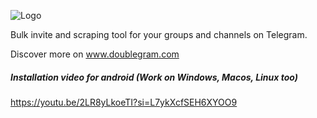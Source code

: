 ![Logo](https://www.doublegram.com/img/dblgrm-bulk-invite.png)


Bulk invite and scraping tool for your groups and channels on Telegram.

Discover more on www.doublegram.com

##### Installation video for android (Work on Windows, Macos, Linux too)
https://youtu.be/2LR8yLkoeTI?si=L7ykXcfSEH6XYOO9
